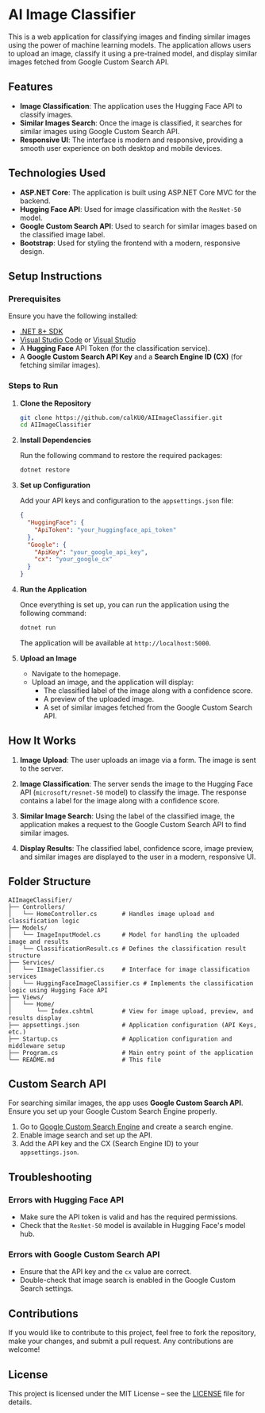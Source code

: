 # AI Image Classifier

This is a web application for classifying images and finding similar images using the power of machine learning models. The application allows users to upload an image, classify it using a pre-trained model, and display similar images fetched from Google Custom Search API.

## Features

- **Image Classification**: The application uses the Hugging Face API to classify images.
- **Similar Images Search**: Once the image is classified, it searches for similar images using Google Custom Search API.
- **Responsive UI**: The interface is modern and responsive, providing a smooth user experience on both desktop and mobile devices.

## Technologies Used

- **ASP.NET Core**: The application is built using ASP.NET Core MVC for the backend.
- **Hugging Face API**: Used for image classification with the `ResNet-50` model.
- **Google Custom Search API**: Used to search for similar images based on the classified image label.
- **Bootstrap**: Used for styling the frontend with a modern, responsive design.

## Setup Instructions

### Prerequisites

Ensure you have the following installed:

- [.NET 8+ SDK](https://dotnet.microsoft.com/download)
- [Visual Studio Code](https://code.visualstudio.com/) or [Visual Studio](https://visualstudio.microsoft.com/)
- A **Hugging Face** API Token (for the classification service).
- A **Google Custom Search API Key** and a **Search Engine ID (CX)** (for fetching similar images).

### Steps to Run

1. **Clone the Repository**

   ```bash
   git clone https://github.com/calKU0/AIImageClassifier.git
   cd AIImageClassifier
   ```

2. **Install Dependencies**

   Run the following command to restore the required packages:

   ```bash
   dotnet restore
   ```

3. **Set up Configuration**

   Add your API keys and configuration to the `appsettings.json` file:

   ```json
   {
     "HuggingFace": {
       "ApiToken": "your_huggingface_api_token"
     },
     "Google": {
       "ApiKey": "your_google_api_key",
       "cx": "your_google_cx"
     }
   }
   ```

4. **Run the Application**

   Once everything is set up, you can run the application using the following command:

   ```bash
   dotnet run
   ```

   The application will be available at `http://localhost:5000`.

5. **Upload an Image**

   - Navigate to the homepage.
   - Upload an image, and the application will display:
     - The classified label of the image along with a confidence score.
     - A preview of the uploaded image.
     - A set of similar images fetched from the Google Custom Search API.

## How It Works

1. **Image Upload**: The user uploads an image via a form. The image is sent to the server.
2. **Image Classification**: The server sends the image to the Hugging Face API (`microsoft/resnet-50` model) to classify the image. The response contains a label for the image along with a confidence score.

3. **Similar Image Search**: Using the label of the classified image, the application makes a request to the Google Custom Search API to find similar images.

4. **Display Results**: The classified label, confidence score, image preview, and similar images are displayed to the user in a modern, responsive UI.

## Folder Structure

```
AIImageClassifier/
├── Controllers/
│   └── HomeController.cs       # Handles image upload and classification logic
├── Models/
│   └── ImageInputModel.cs      # Model for handling the uploaded image and results
│   └── ClassificationResult.cs # Defines the classification result structure
├── Services/
│   └── IImageClassifier.cs     # Interface for image classification services
│   └── HuggingFaceImageClassifier.cs # Implements the classification logic using Hugging Face API
├── Views/
│   └── Home/
│       └── Index.cshtml        # View for image upload, preview, and results display
├── appsettings.json            # Application configuration (API Keys, etc.)
├── Startup.cs                  # Application configuration and middleware setup
├── Program.cs                  # Main entry point of the application
└── README.md                   # This file
```

## Custom Search API

For searching similar images, the app uses **Google Custom Search API**. Ensure you set up your Google Custom Search Engine properly.

1. Go to [Google Custom Search Engine](https://cse.google.com/cse/) and create a search engine.
2. Enable image search and set up the API.
3. Add the API key and the CX (Search Engine ID) to your `appsettings.json`.

## Troubleshooting

### Errors with Hugging Face API

- Make sure the API token is valid and has the required permissions.
- Check that the `ResNet-50` model is available in Hugging Face's model hub.

### Errors with Google Custom Search API

- Ensure that the API key and the `cx` value are correct.
- Double-check that image search is enabled in the Google Custom Search settings.

## Contributions

If you would like to contribute to this project, feel free to fork the repository, make your changes, and submit a pull request. Any contributions are welcome!

## License

This project is licensed under the MIT License – see the [LICENSE](LICENSE) file for details.
